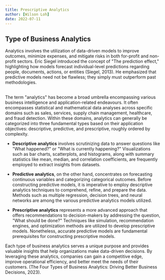 ```yaml
---
title: Prescriptive Analytics
author: [Wilson Loh]
date: 2022-07-11
---
```


## Type of Business Analytics

Analytics involves the utilization of data-driven models to improve outcomes, minimize expenses, and mitigate risks in both for-profit and non-profit sectors. Eric Siegel introduced the concept of "The prediction effect," highlighting how models forecast individual-level predictions regarding people, documents, actions, or entities (Siegel, 2013). He emphasized that predictive models need not be flawless; they simply must outperform past methodologies.

<br>
The term "analytics" has become a broad umbrella encompassing various business intelligence and application-related endeavours. It often encompasses statistical and mathematical data analyses across specific domains such as sales, services, supply chain management, healthcare, and fraud detection. Within these domains, analytics can generally be categorized into three fundamental types based on their application objectives: descriptive, predictive, and prescriptive, roughly ordered by complexity.

- **Descriptive analytics** involves scrutinizing data to answer questions like "What happened?" or "What is currently happening?" Visualizations such as bar charts, scatterplots, and histograms, along with summary statistics like mean, median, and correlation coefficients, are frequently employed to extract insights from datasets.

- **Predictive analytics**, on the other hand, concentrates on forecasting continuous variables and categorizing categorical outcomes. Before constructing predictive models, it is imperative to employ descriptive analytics techniques to comprehend, refine, and prepare the data. Methods such as multiple regression, decision trees, and neural networks are among the various predictive analytics models utilized.

- **Prescriptive analytics** represents a more advanced approach that offers recommendations to decision-makers by addressing the question, "What should be done?" Techniques like simulation, recommendation engines, and optimization methods are utilized to develop prescriptive models. Nonetheless, accurate predictive models are fundamental prerequisites for constructing prescriptive models.

Each type of business analytics serves a unique purpose and provides valuable insights that help organizations make data-driven decisions. By leveraging these analytics, companies can gain a competitive edge, improve operational efficiency, and better meet the needs of their customers.   (The Four Types of Business Analytics: Driving Better Business Decisions, 2023).
